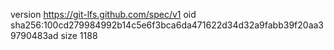 version https://git-lfs.github.com/spec/v1
oid sha256:100cd279984992b14c5e6f3bca6da471622d34d32a9fabb39f20aa39790483ad
size 1188
